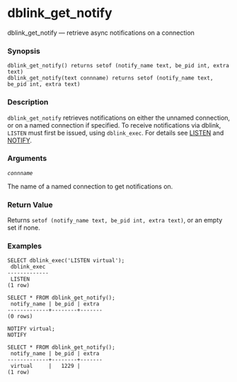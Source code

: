 # dblink\_get\_notify

dblink\_get\_notify — retrieve async notifications on a connection

### Synopsis

```text
dblink_get_notify() returns setof (notify_name text, be_pid int, extra text)
dblink_get_notify(text connname) returns setof (notify_name text, be_pid int, extra text)
```

### Description

`dblink_get_notify` retrieves notifications on either the unnamed connection, or on a named connection if specified. To receive notifications via dblink, `LISTEN` must first be issued, using `dblink_exec`. For details see [LISTEN](https://www.postgresql.org/docs/12/sql-listen.html) and [NOTIFY](https://www.postgresql.org/docs/12/sql-notify.html).

### Arguments

_`connname`_

The name of a named connection to get notifications on.

### Return Value

Returns `setof (notify_name text, be_pid int, extra text)`, or an empty set if none.

### Examples

```text
SELECT dblink_exec('LISTEN virtual');
 dblink_exec 
-------------
 LISTEN
(1 row)

SELECT * FROM dblink_get_notify();
 notify_name | be_pid | extra
-------------+--------+-------
(0 rows)

NOTIFY virtual;
NOTIFY

SELECT * FROM dblink_get_notify();
 notify_name | be_pid | extra
-------------+--------+-------
 virtual     |   1229 |
(1 row)
```

